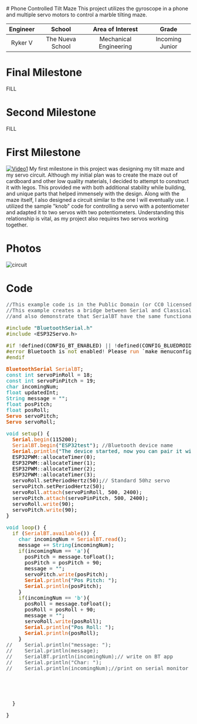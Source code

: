 
﻿# Phone Controlled Tilt Maze
This project utilizes the gyroscope in a phone and multiple servo motors to control a marble tilting maze.

| **Engineer** | **School** | **Area of Interest** | **Grade** |
|:--:|:--:|:--:|:--:|
| Ryker V | The Nueva School | Mechanical Engineering | Incoming Junior

  
# Final Milestone
FILL
# Second Milestone
FILL
# First Milestone
[![Video1](https://res.cloudinary.com/marcomontalbano/image/upload/v1624641303/video_to_markdown/images/youtube--xaeBMSuE92U-c05b58ac6eb4c4700831b2b3070cd403.jpg)](https://www.youtube.com/watch?v=xaeBMSuE92U&feature=youtu.be&scrlybrkr=7484f1f7&ab_channel=BlueStampEng "Video1")
My first milestone in this project was designing my tilt maze and my servo circuit. Although my initial plan was to create the maze out of cardboard and other low quality materials, I decided to attempt to construct it with legos. This provided me with both additional stability while building, and unique parts that helped immensely with the design. Along with the maze itself, I also designed a circuit similar to the one I will eventually use. I utilized the sample "knob" code for controlling a servo with a potentiometer and adapted it to two servos with two potentiometers. Understanding this relationship is vital, as my project also requires two servos working together.
# Photos
![circuit](https://user-images.githubusercontent.com/86121632/123455891-14c27b80-d597-11eb-95dd-bb2e9d7f4ce4.png)

# Code
<pre>
<font color="#434f54">&#47;&#47;This example code is in the Public Domain (or CC0 licensed, at your option.)</font>
<font color="#434f54">&#47;&#47;This example creates a bridge between Serial and Classical Bluetooth (SPP)</font>
<font color="#434f54">&#47;&#47;and also demonstrate that SerialBT have the same functionalities of a normal Serial</font>

<font color="#5e6d03">#include</font> <font color="#005c5f">&#34;BluetoothSerial.h&#34;</font>
<font color="#5e6d03">#include</font> <font color="#434f54">&lt;</font><font color="#000000">ESP32Servo</font><font color="#434f54">.</font><font color="#000000">h</font><font color="#434f54">&gt;</font> 

<font color="#5e6d03">#if</font> <font color="#434f54">!</font><font color="#000000">defined</font><font color="#000000">(</font><font color="#000000">CONFIG_BT_ENABLED</font><font color="#000000">)</font> <font color="#434f54">||</font> <font color="#434f54">!</font><font color="#000000">defined</font><font color="#000000">(</font><font color="#000000">CONFIG_BLUEDROID_ENABLED</font><font color="#000000">)</font>
<font color="#5e6d03">#error</font> <font color="#000000">Bluetooth</font> <font color="#000000">is</font> <font color="#5e6d03">not</font> <font color="#000000">enabled</font><font color="#434f54">!</font> <font color="#000000">Please</font> <font color="#d35400">run</font> <font color="#000000">`make</font> <font color="#000000">menuconfig`</font> <font color="#000000">to</font> <font color="#5e6d03">and</font> <font color="#000000">enable</font> <font color="#000000">it</font>
<font color="#5e6d03">#endif</font>

<b><font color="#d35400">BluetoothSerial</font></b> <font color="#d35400">SerialBT</font><font color="#000000">;</font>
<font color="#00979c">const</font> <font color="#00979c">int</font> <font color="#000000">servoPinRoll</font> <font color="#434f54">=</font> <font color="#000000">18</font><font color="#000000">;</font>
<font color="#00979c">const</font> <font color="#00979c">int</font> <font color="#000000">servoPinPitch</font> <font color="#434f54">=</font> <font color="#000000">19</font><font color="#000000">;</font>
<font color="#00979c">char</font> <font color="#000000">incomingNum</font><font color="#000000">;</font>
<font color="#00979c">float</font> <font color="#000000">updatedInt</font><font color="#000000">;</font>
<font color="#00979c">String</font> <font color="#000000">message</font> <font color="#434f54">=</font> <font color="#005c5f">&#34;&#34;</font><font color="#000000">;</font>
<font color="#00979c">float</font> <font color="#000000">posPitch</font><font color="#000000">;</font>
<font color="#00979c">float</font> <font color="#000000">posRoll</font><font color="#000000">;</font>
<b><font color="#d35400">Servo</font></b> <font color="#000000">servoPitch</font><font color="#000000">;</font>
<b><font color="#d35400">Servo</font></b> <font color="#000000">servoRoll</font><font color="#000000">;</font>

<font color="#00979c">void</font> <font color="#5e6d03">setup</font><font color="#000000">(</font><font color="#000000">)</font> <font color="#000000">{</font>
 &nbsp;<b><font color="#d35400">Serial</font></b><font color="#434f54">.</font><font color="#d35400">begin</font><font color="#000000">(</font><font color="#000000">115200</font><font color="#000000">)</font><font color="#000000">;</font>
 &nbsp;<font color="#d35400">SerialBT</font><font color="#434f54">.</font><font color="#d35400">begin</font><font color="#000000">(</font><font color="#005c5f">&#34;ESP32test&#34;</font><font color="#000000">)</font><font color="#000000">;</font> <font color="#434f54">&#47;&#47;Bluetooth device name</font>
 &nbsp;<b><font color="#d35400">Serial</font></b><font color="#434f54">.</font><font color="#d35400">println</font><font color="#000000">(</font><font color="#005c5f">&#34;The device started, now you can pair it with bluetooth!&#34;</font><font color="#000000">)</font><font color="#000000">;</font>
 &nbsp;<font color="#000000">ESP32PWM</font><font color="#434f54">:</font><font color="#434f54">:</font><font color="#000000">allocateTimer</font><font color="#000000">(</font><font color="#000000">0</font><font color="#000000">)</font><font color="#000000">;</font>
 &nbsp;<font color="#000000">ESP32PWM</font><font color="#434f54">:</font><font color="#434f54">:</font><font color="#000000">allocateTimer</font><font color="#000000">(</font><font color="#000000">1</font><font color="#000000">)</font><font color="#000000">;</font>
 &nbsp;<font color="#000000">ESP32PWM</font><font color="#434f54">:</font><font color="#434f54">:</font><font color="#000000">allocateTimer</font><font color="#000000">(</font><font color="#000000">2</font><font color="#000000">)</font><font color="#000000">;</font>
 &nbsp;<font color="#000000">ESP32PWM</font><font color="#434f54">:</font><font color="#434f54">:</font><font color="#000000">allocateTimer</font><font color="#000000">(</font><font color="#000000">3</font><font color="#000000">)</font><font color="#000000">;</font>
 &nbsp;<font color="#000000">servoRoll</font><font color="#434f54">.</font><font color="#000000">setPeriodHertz</font><font color="#000000">(</font><font color="#000000">50</font><font color="#000000">)</font><font color="#000000">;</font><font color="#434f54">&#47;&#47; Standard 50hz servo</font>
 &nbsp;<font color="#000000">servoPitch</font><font color="#434f54">.</font><font color="#000000">setPeriodHertz</font><font color="#000000">(</font><font color="#000000">50</font><font color="#000000">)</font><font color="#000000">;</font>
 &nbsp;<font color="#000000">servoRoll</font><font color="#434f54">.</font><font color="#d35400">attach</font><font color="#000000">(</font><font color="#000000">servoPinRoll</font><font color="#434f54">,</font> <font color="#000000">500</font><font color="#434f54">,</font> <font color="#000000">2400</font><font color="#000000">)</font><font color="#000000">;</font> 
 &nbsp;<font color="#000000">servoPitch</font><font color="#434f54">.</font><font color="#d35400">attach</font><font color="#000000">(</font><font color="#000000">servoPinPitch</font><font color="#434f54">,</font> <font color="#000000">500</font><font color="#434f54">,</font> <font color="#000000">2400</font><font color="#000000">)</font><font color="#000000">;</font> 
 &nbsp;<font color="#000000">servoRoll</font><font color="#434f54">.</font><font color="#d35400">write</font><font color="#000000">(</font><font color="#000000">90</font><font color="#000000">)</font><font color="#000000">;</font>
 &nbsp;<font color="#000000">servoPitch</font><font color="#434f54">.</font><font color="#d35400">write</font><font color="#000000">(</font><font color="#000000">90</font><font color="#000000">)</font><font color="#000000">;</font>
<font color="#000000">}</font>

<font color="#00979c">void</font> <font color="#5e6d03">loop</font><font color="#000000">(</font><font color="#000000">)</font> <font color="#000000">{</font>
 &nbsp;<font color="#5e6d03">if</font> <font color="#000000">(</font><font color="#d35400">SerialBT</font><font color="#434f54">.</font><font color="#d35400">available</font><font color="#000000">(</font><font color="#000000">)</font><font color="#000000">)</font> <font color="#000000">{</font>
 &nbsp;&nbsp;&nbsp;<font color="#00979c">char</font> <font color="#000000">incomingNum</font> <font color="#434f54">=</font> <font color="#d35400">SerialBT</font><font color="#434f54">.</font><font color="#d35400">read</font><font color="#000000">(</font><font color="#000000">)</font><font color="#000000">;</font>
 &nbsp;&nbsp;&nbsp;<font color="#000000">message</font> <font color="#434f54">+=</font> <font color="#00979c">String</font><font color="#000000">(</font><font color="#000000">incomingNum</font><font color="#000000">)</font><font color="#000000">;</font>
 &nbsp;&nbsp;&nbsp;<font color="#5e6d03">if</font><font color="#000000">(</font><font color="#000000">incomingNum</font> <font color="#434f54">==</font> <font color="#00979c">&#39;a&#39;</font><font color="#000000">)</font><font color="#000000">{</font>
 &nbsp;&nbsp;&nbsp;&nbsp;&nbsp;<font color="#000000">posPitch</font> <font color="#434f54">=</font> <font color="#000000">message</font><font color="#434f54">.</font><font color="#000000">toFloat</font><font color="#000000">(</font><font color="#000000">)</font><font color="#000000">;</font>
 &nbsp;&nbsp;&nbsp;&nbsp;&nbsp;<font color="#000000">posPitch</font> <font color="#434f54">=</font> <font color="#000000">posPitch</font> <font color="#434f54">+</font> <font color="#000000">90</font><font color="#000000">;</font>
 &nbsp;&nbsp;&nbsp;&nbsp;&nbsp;<font color="#000000">message</font> <font color="#434f54">=</font> <font color="#005c5f">&#34;&#34;</font><font color="#000000">;</font>
 &nbsp;&nbsp;&nbsp;&nbsp;&nbsp;<font color="#000000">servoPitch</font><font color="#434f54">.</font><font color="#d35400">write</font><font color="#000000">(</font><font color="#000000">posPitch</font><font color="#000000">)</font><font color="#000000">;</font>
 &nbsp;&nbsp;&nbsp;&nbsp;&nbsp;<b><font color="#d35400">Serial</font></b><font color="#434f54">.</font><font color="#d35400">println</font><font color="#000000">(</font><font color="#005c5f">&#34;Pos Pitch: &#34;</font><font color="#000000">)</font><font color="#000000">;</font>
 &nbsp;&nbsp;&nbsp;&nbsp;&nbsp;<b><font color="#d35400">Serial</font></b><font color="#434f54">.</font><font color="#d35400">println</font><font color="#000000">(</font><font color="#000000">posPitch</font><font color="#000000">)</font><font color="#000000">;</font> &nbsp;&nbsp;
 &nbsp;&nbsp;&nbsp;<font color="#000000">}</font>
 &nbsp;&nbsp;&nbsp;<font color="#5e6d03">if</font><font color="#000000">(</font><font color="#000000">incomingNum</font> <font color="#434f54">==</font> <font color="#00979c">&#39;b&#39;</font><font color="#000000">)</font><font color="#000000">{</font>
 &nbsp;&nbsp;&nbsp;&nbsp;&nbsp;<font color="#000000">posRoll</font> <font color="#434f54">=</font> <font color="#000000">message</font><font color="#434f54">.</font><font color="#000000">toFloat</font><font color="#000000">(</font><font color="#000000">)</font><font color="#000000">;</font>
 &nbsp;&nbsp;&nbsp;&nbsp;&nbsp;<font color="#000000">posRoll</font> <font color="#434f54">=</font> <font color="#000000">posRoll</font> <font color="#434f54">+</font> <font color="#000000">90</font><font color="#000000">;</font>
 &nbsp;&nbsp;&nbsp;&nbsp;&nbsp;<font color="#000000">message</font> <font color="#434f54">=</font> <font color="#005c5f">&#34;&#34;</font><font color="#000000">;</font>
 &nbsp;&nbsp;&nbsp;&nbsp;&nbsp;<font color="#000000">servoRoll</font><font color="#434f54">.</font><font color="#d35400">write</font><font color="#000000">(</font><font color="#000000">posRoll</font><font color="#000000">)</font><font color="#000000">;</font>
 &nbsp;&nbsp;&nbsp;&nbsp;&nbsp;<b><font color="#d35400">Serial</font></b><font color="#434f54">.</font><font color="#d35400">println</font><font color="#000000">(</font><font color="#005c5f">&#34;Pos Roll: &#34;</font><font color="#000000">)</font><font color="#000000">;</font>
 &nbsp;&nbsp;&nbsp;&nbsp;&nbsp;<b><font color="#d35400">Serial</font></b><font color="#434f54">.</font><font color="#d35400">println</font><font color="#000000">(</font><font color="#000000">posRoll</font><font color="#000000">)</font><font color="#000000">;</font> &nbsp;&nbsp;
 &nbsp;&nbsp;&nbsp;<font color="#000000">}</font>
<font color="#434f54">&#47;&#47; &nbsp;&nbsp;&nbsp;Serial.println(&#34;message: &#34;);</font>
<font color="#434f54">&#47;&#47; &nbsp;&nbsp;&nbsp;Serial.println(message);</font>
<font color="#434f54">&#47;&#47; &nbsp;&nbsp;&nbsp;SerialBT.println(incomingNum);&#47;&#47; write on BT app &nbsp;&nbsp;&nbsp;&nbsp;</font>
<font color="#434f54">&#47;&#47; &nbsp;&nbsp;&nbsp;Serial.println(&#34;Char: &#34;);</font>
<font color="#434f54">&#47;&#47; &nbsp;&nbsp;&nbsp;Serial.println(incomingNum);&#47;&#47;print on serial monitor </font>
 &nbsp;&nbsp;
 &nbsp;&nbsp;&nbsp;
 &nbsp;&nbsp;&nbsp;
 &nbsp;&nbsp;&nbsp;
 &nbsp;&nbsp;&nbsp;
 &nbsp;<font color="#000000">}</font>
 &nbsp;
<font color="#000000">}</font>

</pre>
